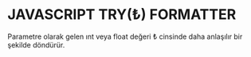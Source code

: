 # JAVASCRIPT TRY(₺) FORMATTER

Parametre olarak gelen ınt veya float değeri ₺ cinsinde daha anlaşılır bir şekilde döndürür.

